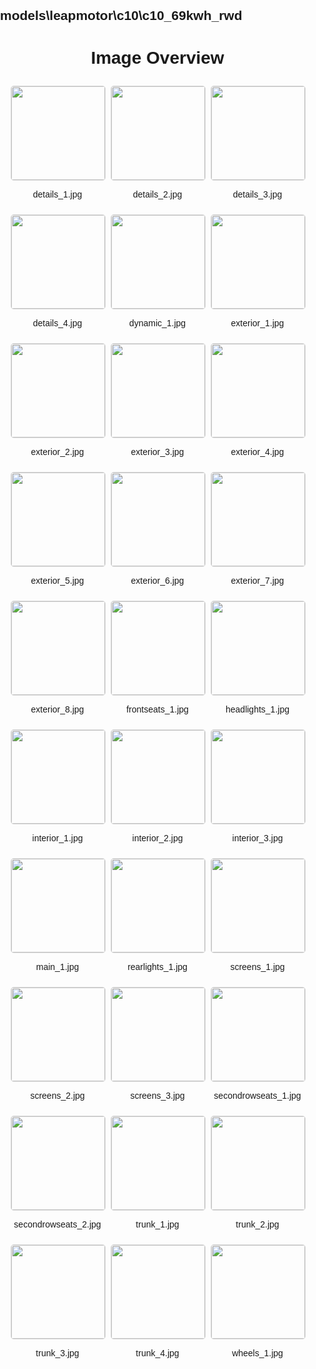 ## models\leapmotor\c10\c10_69kwh_rwd
<style>
    body {
        font-family: Arial, sans-serif;
        margin: 0;
        padding: 0;
    }
    .image-gallery {
        display: flex;
        flex-wrap: wrap;
        gap: 10px;
        justify-content: center;
        padding: 10px;
    }
    .image-gallery img {
        width: 150px;
        height: auto;
        border: 1px solid #ddd;
        border-radius: 5px;
    }
    .image-gallery div {
        flex: 1 1 calc(33.333% - 20px); /* Three images per row on large screens */
        max-width: 150px;
        text-align: center;
    }
    @media (max-width: 768px) {
        .image-gallery div {
            flex: 1 1 calc(50% - 20px); /* Two images per row on medium screens */
        }
    }
    @media (max-width: 480px) {
        .image-gallery div {
            flex: 1 1 100%; /* One image per row on small screens */
        }
    }
</style>
<h1 style ="text-align: center;"> Image Overview </h1> <div class="image-gallery">
<div>
<img src="https://media.evkx.net/multimedia/models/leapmotor/c10/c10_69kwh_rwd/details_1_st.jpg">
<p>details_1.jpg</p>
</div>
<div>
<img src="https://media.evkx.net/multimedia/models/leapmotor/c10/c10_69kwh_rwd/details_2_st.jpg">
<p>details_2.jpg</p>
</div>
<div>
<img src="https://media.evkx.net/multimedia/models/leapmotor/c10/c10_69kwh_rwd/details_3_st.jpg">
<p>details_3.jpg</p>
</div>
<div>
<img src="https://media.evkx.net/multimedia/models/leapmotor/c10/c10_69kwh_rwd/details_4_st.jpg">
<p>details_4.jpg</p>
</div>
<div>
<img src="https://media.evkx.net/multimedia/models/leapmotor/c10/c10_69kwh_rwd/dynamic_1_st.jpg">
<p>dynamic_1.jpg</p>
</div>
<div>
<img src="https://media.evkx.net/multimedia/models/leapmotor/c10/c10_69kwh_rwd/exterior_1_st.jpg">
<p>exterior_1.jpg</p>
</div>
<div>
<img src="https://media.evkx.net/multimedia/models/leapmotor/c10/c10_69kwh_rwd/exterior_2_st.jpg">
<p>exterior_2.jpg</p>
</div>
<div>
<img src="https://media.evkx.net/multimedia/models/leapmotor/c10/c10_69kwh_rwd/exterior_3_st.jpg">
<p>exterior_3.jpg</p>
</div>
<div>
<img src="https://media.evkx.net/multimedia/models/leapmotor/c10/c10_69kwh_rwd/exterior_4_st.jpg">
<p>exterior_4.jpg</p>
</div>
<div>
<img src="https://media.evkx.net/multimedia/models/leapmotor/c10/c10_69kwh_rwd/exterior_5_st.jpg">
<p>exterior_5.jpg</p>
</div>
<div>
<img src="https://media.evkx.net/multimedia/models/leapmotor/c10/c10_69kwh_rwd/exterior_6_st.jpg">
<p>exterior_6.jpg</p>
</div>
<div>
<img src="https://media.evkx.net/multimedia/models/leapmotor/c10/c10_69kwh_rwd/exterior_7_st.jpg">
<p>exterior_7.jpg</p>
</div>
<div>
<img src="https://media.evkx.net/multimedia/models/leapmotor/c10/c10_69kwh_rwd/exterior_8_st.jpg">
<p>exterior_8.jpg</p>
</div>
<div>
<img src="https://media.evkx.net/multimedia/models/leapmotor/c10/c10_69kwh_rwd/frontseats_1_st.jpg">
<p>frontseats_1.jpg</p>
</div>
<div>
<img src="https://media.evkx.net/multimedia/models/leapmotor/c10/c10_69kwh_rwd/headlights_1_st.jpg">
<p>headlights_1.jpg</p>
</div>
<div>
<img src="https://media.evkx.net/multimedia/models/leapmotor/c10/c10_69kwh_rwd/interior_1_st.jpg">
<p>interior_1.jpg</p>
</div>
<div>
<img src="https://media.evkx.net/multimedia/models/leapmotor/c10/c10_69kwh_rwd/interior_2_st.jpg">
<p>interior_2.jpg</p>
</div>
<div>
<img src="https://media.evkx.net/multimedia/models/leapmotor/c10/c10_69kwh_rwd/interior_3_st.jpg">
<p>interior_3.jpg</p>
</div>
<div>
<img src="https://media.evkx.net/multimedia/models/leapmotor/c10/c10_69kwh_rwd/main_1_st.jpg">
<p>main_1.jpg</p>
</div>
<div>
<img src="https://media.evkx.net/multimedia/models/leapmotor/c10/c10_69kwh_rwd/rearlights_1_st.jpg">
<p>rearlights_1.jpg</p>
</div>
<div>
<img src="https://media.evkx.net/multimedia/models/leapmotor/c10/c10_69kwh_rwd/screens_1_st.jpg">
<p>screens_1.jpg</p>
</div>
<div>
<img src="https://media.evkx.net/multimedia/models/leapmotor/c10/c10_69kwh_rwd/screens_2_st.jpg">
<p>screens_2.jpg</p>
</div>
<div>
<img src="https://media.evkx.net/multimedia/models/leapmotor/c10/c10_69kwh_rwd/screens_3_st.jpg">
<p>screens_3.jpg</p>
</div>
<div>
<img src="https://media.evkx.net/multimedia/models/leapmotor/c10/c10_69kwh_rwd/secondrowseats_1_st.jpg">
<p>secondrowseats_1.jpg</p>
</div>
<div>
<img src="https://media.evkx.net/multimedia/models/leapmotor/c10/c10_69kwh_rwd/secondrowseats_2_st.jpg">
<p>secondrowseats_2.jpg</p>
</div>
<div>
<img src="https://media.evkx.net/multimedia/models/leapmotor/c10/c10_69kwh_rwd/trunk_1_st.jpg">
<p>trunk_1.jpg</p>
</div>
<div>
<img src="https://media.evkx.net/multimedia/models/leapmotor/c10/c10_69kwh_rwd/trunk_2_st.jpg">
<p>trunk_2.jpg</p>
</div>
<div>
<img src="https://media.evkx.net/multimedia/models/leapmotor/c10/c10_69kwh_rwd/trunk_3_st.jpg">
<p>trunk_3.jpg</p>
</div>
<div>
<img src="https://media.evkx.net/multimedia/models/leapmotor/c10/c10_69kwh_rwd/trunk_4_st.jpg">
<p>trunk_4.jpg</p>
</div>
<div>
<img src="https://media.evkx.net/multimedia/models/leapmotor/c10/c10_69kwh_rwd/wheels_1_st.jpg">
<p>wheels_1.jpg</p>
</div>
</div>
